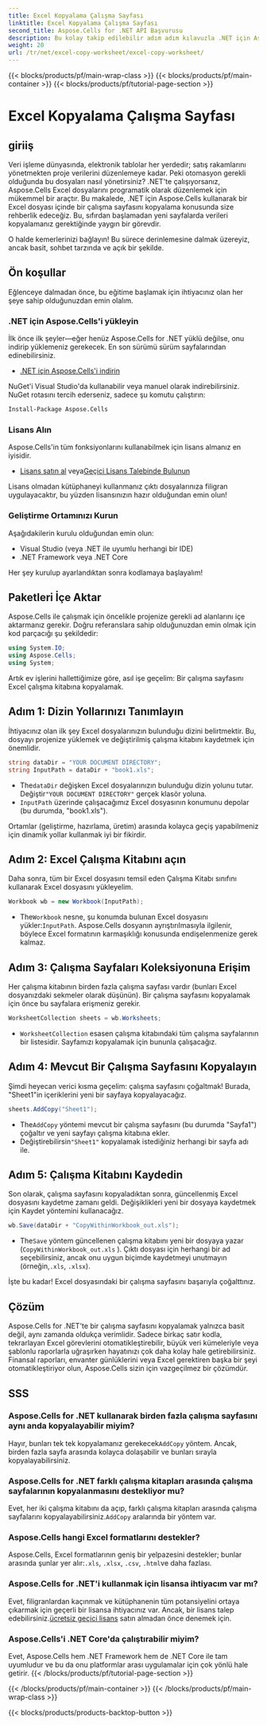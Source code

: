 ```yaml
---
title: Excel Kopyalama Çalışma Sayfası
linktitle: Excel Kopyalama Çalışma Sayfası
second_title: Aspose.Cells for .NET API Başvurusu
description: Bu kolay takip edilebilir adım adım kılavuzla .NET için Aspose.Cells kullanarak bir Excel çalışma sayfasını nasıl kopyalayacağınızı öğrenin. Excel görevlerini otomatikleştirmek isteyen .NET geliştiricileri için idealdir.
weight: 20
url: /tr/net/excel-copy-worksheet/excel-copy-worksheet/
---
```


{{< blocks/products/pf/main-wrap-class >}}
{{< blocks/products/pf/main-container >}}
{{< blocks/products/pf/tutorial-page-section >}}

# Excel Kopyalama Çalışma Sayfası

## giriiş

Veri işleme dünyasında, elektronik tablolar her yerdedir; satış rakamlarını yönetmekten proje verilerini düzenlemeye kadar. Peki otomasyon gerekli olduğunda bu dosyaları nasıl yönetirsiniz? .NET'te çalışıyorsanız, Aspose.Cells Excel dosyalarını programatik olarak düzenlemek için mükemmel bir araçtır. Bu makalede, .NET için Aspose.Cells kullanarak bir Excel dosyası içinde bir çalışma sayfasını kopyalama konusunda size rehberlik edeceğiz. Bu, sıfırdan başlamadan yeni sayfalarda verileri kopyalamanız gerektiğinde yaygın bir görevdir.

O halde kemerlerinizi bağlayın! Bu sürece derinlemesine dalmak üzereyiz, ancak basit, sohbet tarzında ve açık bir şekilde.

## Ön koşullar

Eğlenceye dalmadan önce, bu eğitime başlamak için ihtiyacınız olan her şeye sahip olduğunuzdan emin olalım.

### .NET için Aspose.Cells'i yükleyin
İlk önce ilk şeyler—eğer henüz Aspose.Cells for .NET yüklü değilse, onu indirip yüklemeniz gerekecek. En son sürümü sürüm sayfalarından edinebilirsiniz.

- [.NET için Aspose.Cells'i indirin](https://releases.aspose.com/cells/net/)

NuGet'i Visual Studio'da kullanabilir veya manuel olarak indirebilirsiniz. NuGet rotasını tercih ederseniz, sadece şu komutu çalıştırın:

```bash
Install-Package Aspose.Cells
```

### Lisans Alın
Aspose.Cells'in tüm fonksiyonlarını kullanabilmek için lisans almanız en iyisidir.

- [Lisans satın al](https://purchase.aspose.com/buy) veya[Geçici Lisans Talebinde Bulunun](https://purchase.aspose.com/temporary-license/)

Lisans olmadan kütüphaneyi kullanmanız çıktı dosyalarınıza filigran uygulayacaktır, bu yüzden lisansınızın hazır olduğundan emin olun!

### Geliştirme Ortamınızı Kurun
Aşağıdakilerin kurulu olduğundan emin olun:
- Visual Studio (veya .NET ile uyumlu herhangi bir IDE)
- .NET Framework veya .NET Core

Her şey kurulup ayarlandıktan sonra kodlamaya başlayalım!

## Paketleri İçe Aktar

Aspose.Cells ile çalışmak için öncelikle projenize gerekli ad alanlarını içe aktarmanız gerekir. Doğru referanslara sahip olduğunuzdan emin olmak için kod parçacığı şu şekildedir:

```csharp
using System.IO;
using Aspose.Cells;
using System;
```

Artık ev işlerini hallettiğimize göre, asıl işe geçelim: Bir çalışma sayfasını Excel çalışma kitabına kopyalamak.

## Adım 1: Dizin Yollarınızı Tanımlayın
İhtiyacınız olan ilk şey Excel dosyalarınızın bulunduğu dizini belirtmektir. Bu, dosyayı projenize yüklemek ve değiştirilmiş çalışma kitabını kaydetmek için önemlidir.

```csharp
string dataDir = "YOUR DOCUMENT DIRECTORY";
string InputPath = dataDir + "book1.xls";
```

-  The`dataDir` değişken Excel dosyalarınızın bulunduğu dizin yolunu tutar. Değiştir`"YOUR DOCUMENT DIRECTORY"` gerçek klasör yoluna.
- `InputPath` üzerinde çalışacağımız Excel dosyasının konumunu depolar (bu durumda, "book1.xls").

Ortamlar (geliştirme, hazırlama, üretim) arasında kolayca geçiş yapabilmeniz için dinamik yollar kullanmak iyi bir fikirdir.

## Adım 2: Excel Çalışma Kitabını açın
Daha sonra, tüm bir Excel dosyasını temsil eden Çalışma Kitabı sınıfını kullanarak Excel dosyasını yükleyelim.

```csharp
Workbook wb = new Workbook(InputPath);
```

-  The`Workbook` nesne, şu konumda bulunan Excel dosyasını yükler:`InputPath`. Aspose.Cells dosyanın ayrıştırılmasıyla ilgilenir, böylece Excel formatının karmaşıklığı konusunda endişelenmenize gerek kalmaz.

## Adım 3: Çalışma Sayfaları Koleksiyonuna Erişim
Her çalışma kitabının birden fazla çalışma sayfası vardır (bunları Excel dosyanızdaki sekmeler olarak düşünün). Bir çalışma sayfasını kopyalamak için önce bu sayfalara erişmeniz gerekir.

```csharp
WorksheetCollection sheets = wb.Worksheets;
```

- `WorksheetCollection` esasen çalışma kitabındaki tüm çalışma sayfalarının bir listesidir. Sayfamızı kopyalamak için bununla çalışacağız.

## Adım 4: Mevcut Bir Çalışma Sayfasını Kopyalayın
Şimdi heyecan verici kısma geçelim: çalışma sayfasını çoğaltmak! Burada, "Sheet1"in içeriklerini yeni bir sayfaya kopyalayacağız.

```csharp
sheets.AddCopy("Sheet1");
```

-  The`AddCopy` yöntemi mevcut bir çalışma sayfasını (bu durumda "Sayfa1") çoğaltır ve yeni sayfayı çalışma kitabına ekler.
-  Değiştirebilirsin`"Sheet1"` kopyalamak istediğiniz herhangi bir sayfa adı ile.

## Adım 5: Çalışma Kitabını Kaydedin
Son olarak, çalışma sayfasını kopyaladıktan sonra, güncellenmiş Excel dosyasını kaydetme zamanı geldi. Değişiklikleri yeni bir dosyaya kaydetmek için Kaydet yöntemini kullanacağız.

```csharp
wb.Save(dataDir + "CopyWithinWorkbook_out.xls");
```

-  The`Save` yöntem güncellenen çalışma kitabını yeni bir dosyaya yazar (`CopyWithinWorkbook_out.xls` ). Çıktı dosyası için herhangi bir ad seçebilirsiniz, ancak onu uygun biçimde kaydetmeyi unutmayın (örneğin,`.xls`, `.xlsx`).

İşte bu kadar! Excel dosyasındaki bir çalışma sayfasını başarıyla çoğalttınız.

## Çözüm

Aspose.Cells for .NET'te bir çalışma sayfasını kopyalamak yalnızca basit değil, aynı zamanda oldukça verimlidir. Sadece birkaç satır kodla, tekrarlayan Excel görevlerini otomatikleştirebilir, büyük veri kümeleriyle veya şablonlu raporlarla uğraşırken hayatınızı çok daha kolay hale getirebilirsiniz. Finansal raporları, envanter günlüklerini veya Excel gerektiren başka bir şeyi otomatikleştiriyor olun, Aspose.Cells sizin için vazgeçilmez bir çözümdür.

## SSS

### Aspose.Cells for .NET kullanarak birden fazla çalışma sayfasını aynı anda kopyalayabilir miyim?
 Hayır, bunları tek tek kopyalamanız gerekecek`AddCopy` yöntem. Ancak, birden fazla sayfa arasında kolayca dolaşabilir ve bunları sırayla kopyalayabilirsiniz.

### Aspose.Cells for .NET farklı çalışma kitapları arasında çalışma sayfalarının kopyalanmasını destekliyor mu?
 Evet, her iki çalışma kitabını da açıp, farklı çalışma kitapları arasında çalışma sayfalarını kopyalayabilirsiniz.`AddCopy` aralarında bir yöntem var.

### Aspose.Cells hangi Excel formatlarını destekler?
Aspose.Cells, Excel formatlarının geniş bir yelpazesini destekler; bunlar arasında şunlar yer alır:`.xls`, `.xlsx`, `.csv`, `.html`ve daha fazlası.

### Aspose.Cells for .NET'i kullanmak için lisansa ihtiyacım var mı?
 Evet, filigranlardan kaçınmak ve kütüphanenin tüm potansiyelini ortaya çıkarmak için geçerli bir lisansa ihtiyacınız var. Ancak, bir lisans talep edebilirsiniz.[ücretsiz geçici lisans](https://purchase.aspose.com/temporary-license) satın almadan önce denemek için.

### Aspose.Cells'i .NET Core'da çalıştırabilir miyim?
Evet, Aspose.Cells hem .NET Framework hem de .NET Core ile tam uyumludur ve bu da onu platformlar arası uygulamalar için çok yönlü hale getirir.
{{< /blocks/products/pf/tutorial-page-section >}}

{{< /blocks/products/pf/main-container >}}
{{< /blocks/products/pf/main-wrap-class >}}

{{< blocks/products/products-backtop-button >}}
